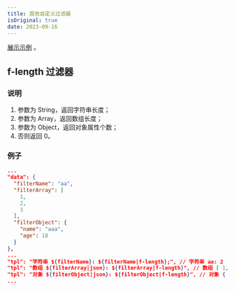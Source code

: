 ```yaml
---
title: 其他自定义过滤器
isOriginal: true
date: 2023-09-16
---
```


[展示示例](https://jimu.fxss.work/#/outside/registerFilter) 。

## f-length 过滤器

### 说明

1. 参数为 String，返回字符串长度；
2. 参数为 Array，返回数组长度；
3. 参数为 Object，返回对象属性个数；
4. 否则返回 0。

### 例子

```json
...
"data": {
  "filterName": "aa",
  "filterArray": [
    1,
    2,
    3
  ],
  "filterObject": {
    "name": "aaa",
    "age": 18
  }
},
...
"tpl": "字符串 ${filterName}: ${filterName|f-length};", // 字符串 aa: 2
"tpl": "数组 ${filterArray|json}: ${filterArray|f-length}", // 数组 [ 1, 2, 3 ]: 3
"tpl": "对象 ${filterObject|json}: ${filterObject|f-length}", // 对象 { "name": "aaa", "age": 18 }: 2
...
```